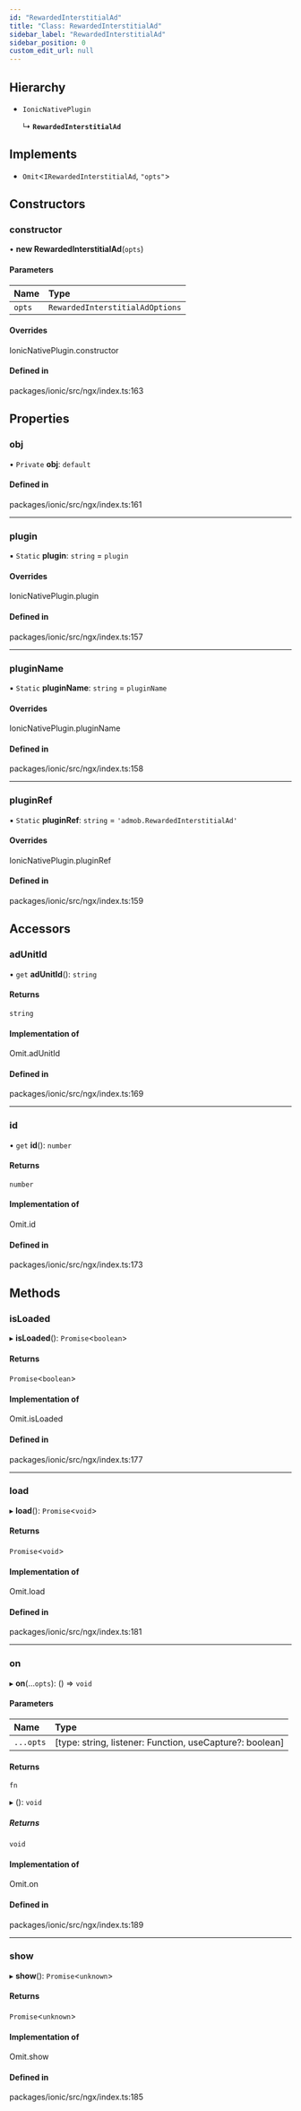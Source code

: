 ```yaml
---
id: "RewardedInterstitialAd"
title: "Class: RewardedInterstitialAd"
sidebar_label: "RewardedInterstitialAd"
sidebar_position: 0
custom_edit_url: null
---
```


## Hierarchy

- `IonicNativePlugin`

  ↳ **`RewardedInterstitialAd`**

## Implements

- `Omit`<`IRewardedInterstitialAd`, ``"opts"``\>

## Constructors

### constructor

• **new RewardedInterstitialAd**(`opts`)

#### Parameters

| Name | Type |
| :------ | :------ |
| `opts` | `RewardedInterstitialAdOptions` |

#### Overrides

IonicNativePlugin.constructor

#### Defined in

packages/ionic/src/ngx/index.ts:163

## Properties

### obj

• `Private` **obj**: `default`

#### Defined in

packages/ionic/src/ngx/index.ts:161

___

### plugin

▪ `Static` **plugin**: `string` = `plugin`

#### Overrides

IonicNativePlugin.plugin

#### Defined in

packages/ionic/src/ngx/index.ts:157

___

### pluginName

▪ `Static` **pluginName**: `string` = `pluginName`

#### Overrides

IonicNativePlugin.pluginName

#### Defined in

packages/ionic/src/ngx/index.ts:158

___

### pluginRef

▪ `Static` **pluginRef**: `string` = `'admob.RewardedInterstitialAd'`

#### Overrides

IonicNativePlugin.pluginRef

#### Defined in

packages/ionic/src/ngx/index.ts:159

## Accessors

### adUnitId

• `get` **adUnitId**(): `string`

#### Returns

`string`

#### Implementation of

Omit.adUnitId

#### Defined in

packages/ionic/src/ngx/index.ts:169

___

### id

• `get` **id**(): `number`

#### Returns

`number`

#### Implementation of

Omit.id

#### Defined in

packages/ionic/src/ngx/index.ts:173

## Methods

### isLoaded

▸ **isLoaded**(): `Promise`<`boolean`\>

#### Returns

`Promise`<`boolean`\>

#### Implementation of

Omit.isLoaded

#### Defined in

packages/ionic/src/ngx/index.ts:177

___

### load

▸ **load**(): `Promise`<`void`\>

#### Returns

`Promise`<`void`\>

#### Implementation of

Omit.load

#### Defined in

packages/ionic/src/ngx/index.ts:181

___

### on

▸ **on**(...`opts`): () => `void`

#### Parameters

| Name | Type |
| :------ | :------ |
| `...opts` | [type: string, listener: Function, useCapture?: boolean] |

#### Returns

`fn`

▸ (): `void`

##### Returns

`void`

#### Implementation of

Omit.on

#### Defined in

packages/ionic/src/ngx/index.ts:189

___

### show

▸ **show**(): `Promise`<`unknown`\>

#### Returns

`Promise`<`unknown`\>

#### Implementation of

Omit.show

#### Defined in

packages/ionic/src/ngx/index.ts:185
